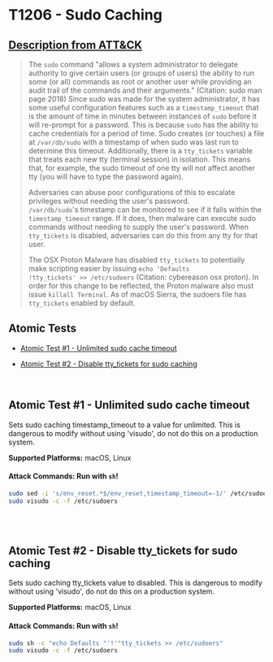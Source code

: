 # T1206 - Sudo Caching

## [Description from ATT&CK](https://attack.mitre.org/wiki/Technique/T1206)

<blockquote>The <code>sudo</code> command "allows a system administrator to delegate authority to give certain users (or groups of users) the ability to run some (or all) commands as root or another user while providing an audit trail of the commands and their arguments." (Citation: sudo man page 2018) Since sudo was made for the system administrator, it has some useful configuration features such as a <code>timestamp_timeout</code> that is the amount of time in minutes between instances of <code>sudo</code> before it will re-prompt for a password. This is because <code>sudo</code> has the ability to cache credentials for a period of time. Sudo creates (or touches) a file at <code>/var/db/sudo</code> with a timestamp of when sudo was last run to determine this timeout. Additionally, there is a <code>tty_tickets</code> variable that treats each new tty (terminal session) in isolation. This means that, for example, the sudo timeout of one tty will not affect another tty (you will have to type the password again).

Adversaries can abuse poor configurations of this to escalate privileges without needing the user's password. <code>
/var/db/sudo</code>'s timestamp can be monitored to see if it falls within the <code>timestamp_timeout</code> range. If
it does, then malware can execute sudo commands without needing to supply the user's password. When <code>
tty_tickets</code> is disabled, adversaries can do this from any tty for that user.

The OSX Proton Malware has disabled <code>tty_tickets</code> to potentially make scripting easier by issuing <code>echo
\'Defaults !tty_tickets\' >> /etc/sudoers</code>  (Citation: cybereason osx proton). In order for this change to be
reflected, the Proton malware also must issue <code>killall Terminal</code>. As of macOS Sierra, the sudoers file
has <code>tty_tickets</code> enabled by default.</blockquote>

## Atomic Tests

- [Atomic Test #1 - Unlimited sudo cache timeout](#atomic-test-1---unlimited-sudo-cache-timeout)

- [Atomic Test #2 - Disable tty_tickets for sudo caching](#atomic-test-2---disable-tty_tickets-for-sudo-caching)

<br/>

## Atomic Test #1 - Unlimited sudo cache timeout

Sets sudo caching timestamp_timeout to a value for unlimited. This is dangerous to modify without using 'visudo', do not
do this on a production system.

**Supported Platforms:** macOS, Linux

#### Attack Commands: Run with `sh`!

```sh
sudo sed -i 's/env_reset.*$/env_reset,timestamp_timeout=-1/' /etc/sudoers
sudo visudo -c -f /etc/sudoers
```

<br/>
<br/>

## Atomic Test #2 - Disable tty_tickets for sudo caching

Sets sudo caching tty_tickets value to disabled. This is dangerous to modify without using 'visudo', do not do this on a
production system.

**Supported Platforms:** macOS, Linux

#### Attack Commands: Run with `sh`!

```sh
sudo sh -c "echo Defaults "'!'"tty_tickets >> /etc/sudoers"
sudo visudo -c -f /etc/sudoers
```

<br/>
